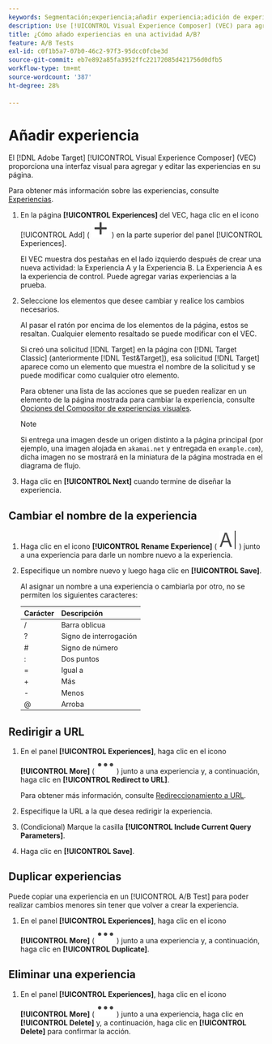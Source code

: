 ```yaml
---
keywords: Segmentación;experiencia;añadir experiencia;adición de experiencia
description: Use [!UICONTROL Visual Experience Composer] (VEC) para agregar experiencias a las actividades.
title: ¿Cómo añado experiencias en una actividad A/B?
feature: A/B Tests
exl-id: c0f1b5a7-07b0-46c2-97f3-95dcc0fcbe3d
source-git-commit: eb7e892a85fa3952ffc22172085d421756d0dfb5
workflow-type: tm+mt
source-wordcount: '387'
ht-degree: 28%

---
```


# Añadir experiencia

El [!DNL Adobe Target] [!UICONTROL Visual Experience Composer] (VEC) proporciona una interfaz visual para agregar y editar las experiencias en su página.

Para obtener más información sobre las experiencias, consulte [Experiencias](/help/main/c-experiences/experiences.md#concept_A2E10F6AFB3D4AEAB6951EE14688848D).

1. En la página **[!UICONTROL Experiences]** del VEC, haga clic en el icono [!UICONTROL Add] ( ![Agregar icono](/help/main/assets/icons/Add.svg) ) en la parte superior del panel [!UICONTROL Experiences].

   El VEC muestra dos pestañas en el lado izquierdo después de crear una nueva actividad: la Experiencia A y la Experiencia B. La Experiencia A es la experiencia de control. Puede agregar varias experiencias a la prueba.

1. Seleccione los elementos que desee cambiar y realice los cambios necesarios.

   Al pasar el ratón por encima de los elementos de la página, estos se resaltan. Cualquier elemento resaltado se puede modificar con el VEC.

   Si creó una solicitud [!DNL Target] en la página con [!DNL Target Classic] (anteriormente [!DNL Test&Target]), esa solicitud [!DNL Target] aparece como un elemento que muestra el nombre de la solicitud y se puede modificar como cualquier otro elemento.

   Para obtener una lista de las acciones que se pueden realizar en un elemento de la página mostrada para cambiar la experiencia, consulte [Opciones del Compositor de experiencias visuales](/help/main/c-experiences/c-visual-experience-composer/viztarget-options.md).

   >[!NOTE]
   >
   >Si entrega una imagen desde un origen distinto a la página principal (por ejemplo, una imagen alojada en `akamai.net` y entregada en `example.com`), dicha imagen no se mostrará en la miniatura de la página mostrada en el diagrama de flujo.

1. Haga clic en **[!UICONTROL Next]** cuando termine de diseñar la experiencia.

## Cambiar el nombre de la experiencia

1. Haga clic en el icono **[!UICONTROL Rename Experience]** ( ![Cambiar nombre](/help/main/assets/icons/Rename.svg) ) junto a una experiencia para darle un nombre nuevo a la experiencia.

2. Especifique un nombre nuevo y luego haga clic en **[!UICONTROL Save]**.

   Al asignar un nombre a una experiencia o cambiarla por otro, no se permiten los siguientes caracteres:

   | Carácter | Descripción |
   |--- |--- |
   | / | Barra oblicua |
   | ? | Signo de interrogación |
   | # | Signo de número |
   | : | Dos puntos |
   | = | Igual a |
   | + | Más |
   | - | Menos |
   | @ | Arroba |

## Redirigir a URL

1. En el panel **[!UICONTROL Experiences]**, haga clic en el icono **[!UICONTROL More]** ( ![icono Más](/help/main/assets/icons/MoreSmall.svg) ) junto a una experiencia y, a continuación, haga clic en **[!UICONTROL Redirect to URL]**.

   Para obtener más información, consulte [Redireccionamiento a URL](/help/main/c-experiences/c-visual-experience-composer/redirect-offer.md).

1. Especifique la URL a la que desea redirigir la experiencia.

1. (Condicional) Marque la casilla **[!UICONTROL Include Current Query Parameters]**.

1. Haga clic en **[!UICONTROL Save]**.

## Duplicar experiencias

Puede copiar una experiencia en un [!UICONTROL A/B Test] para poder realizar cambios menores sin tener que volver a crear la experiencia.

1. En el panel **[!UICONTROL Experiences]**, haga clic en el icono **[!UICONTROL More]** ( ![icono Más](/help/main/assets/icons/MoreSmall.svg) ) junto a una experiencia y, a continuación, haga clic en **[!UICONTROL Duplicate]**.

## Eliminar una experiencia

1. En el panel **[!UICONTROL Experiences]**, haga clic en el icono **[!UICONTROL More]** ( ![icono Más](/help/main/assets/icons/MoreSmall.svg) ) junto a una experiencia, haga clic en **[!UICONTROL Delete]** y, a continuación, haga clic en **[!UICONTROL Delete]** para confirmar la acción.
